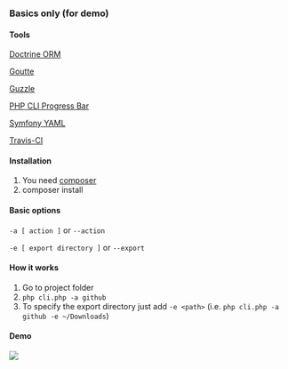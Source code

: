 ### Basics only (for demo)

#### Tools

[Doctrine ORM](http://docs.doctrine-project.org/projects/doctrine-orm/en/latest/reference/configuration.html)

[Goutte](https://github.com/FriendsOfPHP/Goutte)

[Guzzle](http://docs.guzzlephp.org/en/latest/)

[PHP CLI Progress Bar](https://github.com/guiguiboy/PHP-CLI-Progress-Bar)

[Symfony YAML](http://symfony.com/doc/current/components/yaml.html)

[Travis-CI](https://travis-ci.org/vrigzalejo/cli-scraper)


#### Installation

1. You need [composer](https://getcomposer.org/)
2. composer install

#### Basic options
`-a [ action ]` or
`--action`

`-e [ export directory ]` or `--export`

#### How it works
1. Go to project folder
2. `php cli.php -a github`
3. To specify the export directory just add `-e <path>` (i.e. `php cli.php -a github -e ~/Downloads`)

#### Demo
![](https://media.giphy.com/media/3oz8xNIYVwm3Il1RDO/giphy.gif)


